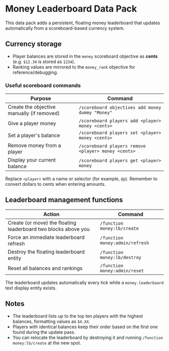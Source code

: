 # Money Leaderboard Data Pack

This data pack adds a persistent, floating money leaderboard that updates automatically from a scoreboard-based currency system.

## Currency storage

* Player balances are stored in the `money` scoreboard objective as **cents** (e.g. `$12.34` is stored as `1234`).
* Ranking values are mirrored to the `money_rank` objective for reference/debugging.

### Useful scoreboard commands

| Purpose | Command |
| --- | --- |
| Create the objective manually (if removed) | `/scoreboard objectives add money dummy "Money"` |
| Give a player money | `/scoreboard players add <player> money <cents>` |
| Set a player's balance | `/scoreboard players set <player> money <cents>` |
| Remove money from a player | `/scoreboard players remove <player> money <cents>` |
| Display your current balance | `/scoreboard players get <player> money` |

Replace `<player>` with a name or selector (for example, `@p`). Remember to convert dollars to cents when entering amounts.

## Leaderboard management functions

| Action | Command |
| --- | --- |
| Create (or move) the floating leaderboard two blocks above you | `/function money:lb/create` |
| Force an immediate leaderboard refresh | `/function money:admin/refresh` |
| Destroy the floating leaderboard entity | `/function money:lb/destroy` |
| Reset all balances and rankings | `/function money:admin/reset` |

The leaderboard updates automatically every tick while a `money.leaderboard` text display entity exists.

## Notes

* The leaderboard lists up to the top ten players with the highest balances, formatting values as `$X.XX`.
* Players with identical balances keep their order based on the first one found during the update pass.
* You can relocate the leaderboard by destroying it and running `/function money:lb/create` at the new spot.
